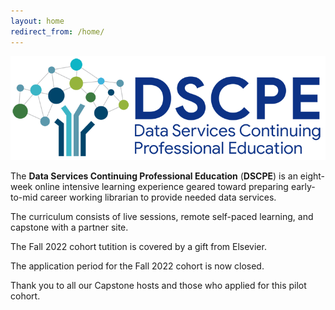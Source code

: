 ```yaml
---
layout: home
redirect_from: /home/
---
```


<p align="center"><img src="/images/logos/dscpelogo_horizontal_small.png" alt="DSCPE Logo"></p>

The **Data Services Continuing Professional Education** (**DSCPE**) is an eight-week online intensive learning experience geared toward preparing early-to-mid career working librarian to provide needed data services.

The curriculum consists of live sessions, remote self-paced learning, and capstone with a partner site.

The Fall 2022 cohort tutition is covered by a gift from Elsevier.

The application period for the Fall 2022 cohort is now closed.

Thank you to all our Capstone hosts and those who applied for this pilot cohort.
<br>
